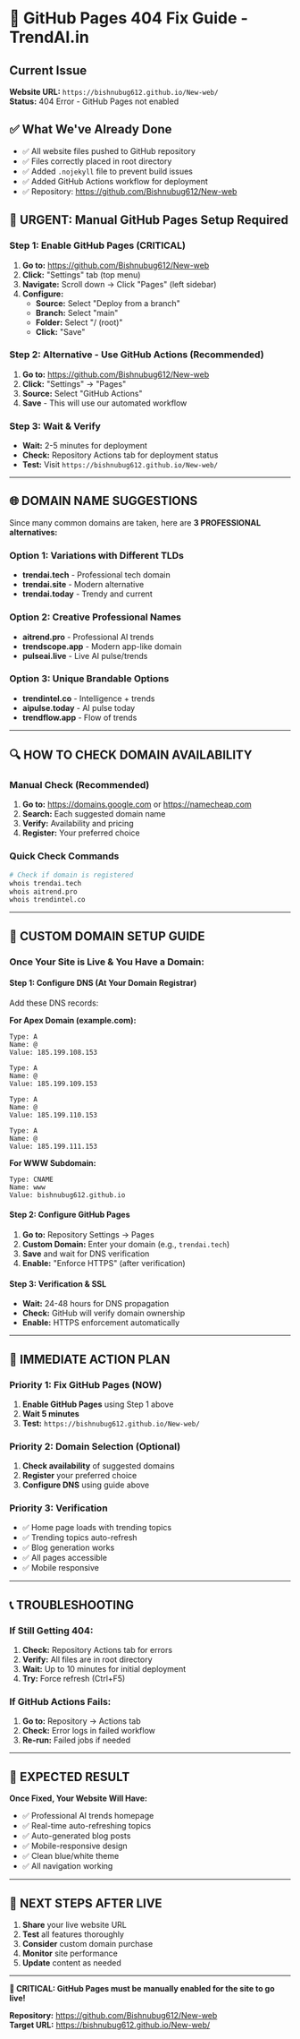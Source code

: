 # 🚨 GitHub Pages 404 Fix Guide - TrendAI.in

## Current Issue
**Website URL:** `https://bishnubug612.github.io/New-web/`  
**Status:** 404 Error - GitHub Pages not enabled

## ✅ What We've Already Done
- ✅ All website files pushed to GitHub repository
- ✅ Files correctly placed in root directory 
- ✅ Added `.nojekyll` file to prevent build issues
- ✅ Added GitHub Actions workflow for deployment
- ✅ Repository: https://github.com/Bishnubug612/New-web

## 🔧 URGENT: Manual GitHub Pages Setup Required

### Step 1: Enable GitHub Pages (CRITICAL)
1. **Go to:** https://github.com/Bishnubug612/New-web
2. **Click:** "Settings" tab (top menu)
3. **Navigate:** Scroll down → Click "Pages" (left sidebar)
4. **Configure:**
   - **Source:** Select "Deploy from a branch"
   - **Branch:** Select "main" 
   - **Folder:** Select "/ (root)"
   - **Click:** "Save"

### Step 2: Alternative - Use GitHub Actions (Recommended)
1. **Go to:** https://github.com/Bishnubug612/New-web
2. **Click:** "Settings" → "Pages"
3. **Source:** Select "GitHub Actions"
4. **Save** - This will use our automated workflow

### Step 3: Wait & Verify
- **Wait:** 2-5 minutes for deployment
- **Check:** Repository Actions tab for deployment status
- **Test:** Visit `https://bishnubug612.github.io/New-web/`

---

## 🌐 DOMAIN NAME SUGGESTIONS

Since many common domains are taken, here are **3 PROFESSIONAL alternatives:**

### Option 1: Variations with Different TLDs
- **trendai.tech** - Professional tech domain
- **trendai.site** - Modern alternative
- **trendai.today** - Trendy and current

### Option 2: Creative Professional Names  
- **aitrend.pro** - Professional AI trends
- **trendscope.app** - Modern app-like domain
- **pulseai.live** - Live AI pulse/trends

### Option 3: Unique Brandable Options
- **trendintel.co** - Intelligence + trends
- **aipulse.today** - AI pulse today
- **trendflow.app** - Flow of trends

---

## 🔍 HOW TO CHECK DOMAIN AVAILABILITY

### Manual Check (Recommended)
1. **Go to:** https://domains.google.com or https://namecheap.com
2. **Search:** Each suggested domain name
3. **Verify:** Availability and pricing
4. **Register:** Your preferred choice

### Quick Check Commands
```bash
# Check if domain is registered
whois trendai.tech
whois aitrend.pro  
whois trendintel.co
```

---

## 🎯 CUSTOM DOMAIN SETUP GUIDE

### Once Your Site is Live & You Have a Domain:

#### Step 1: Configure DNS (At Your Domain Registrar)
Add these DNS records:

**For Apex Domain (example.com):**
```
Type: A
Name: @
Value: 185.199.108.153

Type: A  
Name: @
Value: 185.199.109.153

Type: A
Name: @  
Value: 185.199.110.153

Type: A
Name: @
Value: 185.199.111.153
```

**For WWW Subdomain:**
```
Type: CNAME
Name: www
Value: bishnubug612.github.io
```

#### Step 2: Configure GitHub Pages
1. **Go to:** Repository Settings → Pages
2. **Custom Domain:** Enter your domain (e.g., `trendai.tech`)
3. **Save** and wait for DNS verification
4. **Enable:** "Enforce HTTPS" (after verification)

#### Step 3: Verification & SSL
- **Wait:** 24-48 hours for DNS propagation
- **Check:** GitHub will verify domain ownership
- **Enable:** HTTPS enforcement automatically

---

## 🚀 IMMEDIATE ACTION PLAN

### Priority 1: Fix GitHub Pages (NOW)
1. **Enable GitHub Pages** using Step 1 above
2. **Wait 5 minutes** 
3. **Test:** `https://bishnubug612.github.io/New-web/`

### Priority 2: Domain Selection (Optional)
1. **Check availability** of suggested domains
2. **Register** your preferred choice
3. **Configure DNS** using guide above

### Priority 3: Verification
- ✅ Home page loads with trending topics
- ✅ Trending topics auto-refresh
- ✅ Blog generation works
- ✅ All pages accessible
- ✅ Mobile responsive

---

## 📞 TROUBLESHOOTING

### If Still Getting 404:
1. **Check:** Repository Actions tab for errors
2. **Verify:** All files are in root directory
3. **Wait:** Up to 10 minutes for initial deployment
4. **Try:** Force refresh (Ctrl+F5)

### If GitHub Actions Fails:
1. **Go to:** Repository → Actions tab
2. **Check:** Error logs in failed workflow
3. **Re-run:** Failed jobs if needed

---

## 🎯 EXPECTED RESULT

**Once Fixed, Your Website Will Have:**
- ✅ Professional AI trends homepage
- ✅ Real-time auto-refreshing topics
- ✅ Auto-generated blog posts
- ✅ Mobile-responsive design
- ✅ Clean blue/white theme
- ✅ All navigation working

---

## 🌟 NEXT STEPS AFTER LIVE

1. **Share** your live website URL
2. **Test** all features thoroughly  
3. **Consider** custom domain purchase
4. **Monitor** site performance
5. **Update** content as needed

---

**🚨 CRITICAL: GitHub Pages must be manually enabled for the site to go live!**

**Repository:** https://github.com/Bishnubug612/New-web  
**Target URL:** https://bishnubug612.github.io/New-web/
